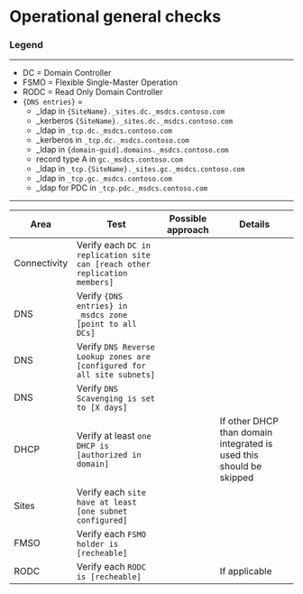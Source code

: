 # Operational general checks

### Legend
---
- DC = Domain Controller
- FSMO = Flexible Single-Master Operation
- RODC = Read Only Domain Controller
- `{DNS entries}` = 
    - _ldap in `{SiteName}._sites.dc._msdcs.contoso.com`
    - _kerberos `{SiteName}._sites.dc._msdcs.contoso.com`
    - _ldap in `_tcp.dc._msdcs.contoso.com`
    - _kerberos in `_tcp.dc._msdcs.contoso.com`
    - _ldap in `{domain-guid].domains._msdcs.contoso.com`
    - record type A in `gc._msdcs.contoso.com`
    - _ldap in `_tcp.{SiteName}._sites.gc._msdcs.contoso.com`
    - _ldap in `_tcp.gc._msdcs.contoso.com`
    - _ldap for PDC in `_tcp.pdc._msdcs.contoso.com`

---

|Area|Test|Possible approach|Details|
|---|---|---|---|
|Connectivity|Verify each `DC in replication site can [reach other replication members]`|||
|DNS|Verify `{DNS entries} in _msdcs zone [point to all DCs]`|||
|DNS|Verify `DNS Reverse Lookup zones are [configured for all site subnets]`|||
|DNS|Verify `DNS Scavenging is set to [X days]`|||
|DHCP|Verify at least `one DHCP is [authorized in domain]`||If other DHCP than domain integrated is used this should be skipped|
|Sites|Verify each `site have at least [one subnet configured]`|||
|FMSO|Verify each `FSMO holder is [recheable]`|||
|RODC|Verify each `RODC is [recheable]`||If applicable|